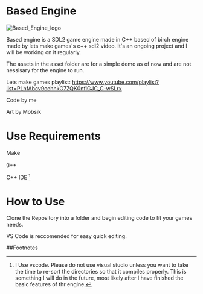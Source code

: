 # Based Engine

![Based_Engine_logo](https://user-images.githubusercontent.com/76536315/235335455-d4e34e22-4040-49be-ba77-31bdb6cd34b4.png)

Based engine is a SDL2 game engine made in C++ based of birch engine made by lets make games's c++ sdl2 video. It's an ongoing project and I will be working on it regularly.

The assets in the asset folder are for a simple demo as of now and are not nessisary for the engine to run.

Lets make games playlist:
https://www.youtube.com/playlist?list=PLhfAbcv9cehhkG7ZQK0nfIGJC_C-wSLrx

Code by me

Art by Mobsik

# Use Requirements

Make

g++

C++ IDE [^1]

[^1]: I Use vscode. Please do not use visual studio unless you want to take the time to re-sort the directories so that it compiles properly. This is something I will do in the future, most likely after I have finished the basic features of thr engine.

# How to Use

Clone the Repository into a folder and begin editing code to fit your games needs. 

VS Code is reccomended for easy quick editing.

##Footnotes

